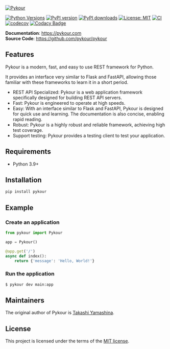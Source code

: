 [![Pykour](https://pykour.com/assets/pykour.png)](https://pykour.com)

[![Python Versions](https://img.shields.io/badge/Python-3.9%20|%203.10%20|%203.11%20|%203.12-blue)](https://www.python.org/)
[![PyPI version](https://img.shields.io/pypi/v/pykour)](https://pypi.org/project/pykour/)
[![PyPI downloads](https://img.shields.io/pypi/dm/pykour)](https://pypi.org/project/pykour/)
[![License: MIT](https://img.shields.io/badge/License-MIT-yellow.svg)](https://opensource.org/licenses/MIT)
[![CI](https://github.com/pykour/pykour/actions/workflows/ci.yml/badge.svg)](https://github.com/pykour/pykour/actions/workflows/ci.yml)
[![codecov](https://codecov.io/gh/pykour/pykour/graph/badge.svg?token=VJR4NSJ5FZ)](https://codecov.io/gh/pykour/pykour)
[![Codacy Badge](https://app.codacy.com/project/badge/Grade/1195c94493854e9fb06fb8c3844e36ef)](https://app.codacy.com/gh/pykour/pykour/dashboard?utm_source=gh&utm_medium=referral&utm_content=&utm_campaign=Badge_grade)

**Documentation**: https://pykour.com  
**Source Code**: https://github.com/pykour/pykour

## Features

Pykour is a modern, fast, and easy to use REST framework for Python.

It provides an interface very similar to Flask and FastAPI, allowing those familiar with these frameworks
to learn it in a short period.

- REST API Specialized: Pykour is a web application framework specifically designed for building REST API servers.
- Fast: Pykour is engineered to operate at high speeds.
- Easy: With an interface similar to Flask and FastAPI, Pykour is designed for quick use and learning. 
  The documentation is also concise, enabling rapid reading.
- Robust: Pykour is a highly robust and reliable framework, achieving high test coverage.
- Support testing: Pykour provides a testing client to test your application.

## Requirements

- Python 3.9+

## Installation

```bash
pip install pykour
```

## Example

### Create an application

```python
from pykour import Pykour

app = Pykour()

@app.get('/')
async def index():
    return {'message': 'Hello, World!'}
```

### Run the application

```bash
$ pykour dev main:app
```

## Maintainers

The original author of Pykour is [Takashi Yamashina](mailto:takashi.yamashina@gmail.com).

## License

This project is licensed under the terms of the [MIT license](https://raw.githubusercontent.com/pykour/pykour/main/LICENSE).
